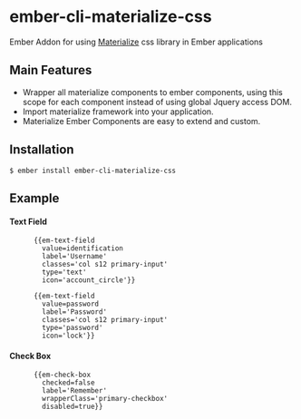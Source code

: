 # ember-cli-materialize-css
Ember Addon for using [Materialize](http://materializecss.com/) css library in Ember applications

## Main Features

* Wrapper all materialize components to ember components, using this scope for each component instead of using global Jquery access DOM.
* Import materialize framework into your application.
* Materialize Ember Components are easy to extend and custom.

## Installation

````
$ ember install ember-cli-materialize-css
````

## Example

#### Text Field

````
      {{em-text-field
        value=identification
        label='Username'
        classes='col s12 primary-input'
        type='text'
        icon='account_circle'}}

      {{em-text-field
        value=password
        label='Password'
        classes='col s12 primary-input'
        type='password'
        icon='lock'}}
````

#### Check Box

````
      {{em-check-box
        checked=false
        label='Remember'
        wrapperClass='primary-checkbox'
        disabled=true}}
````


